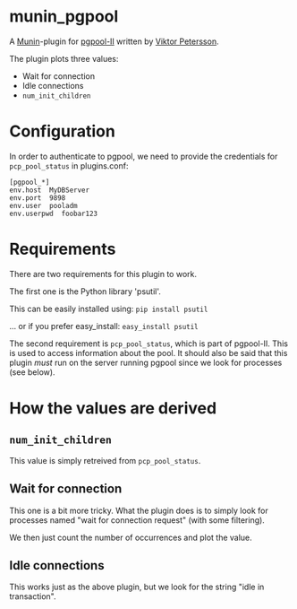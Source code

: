 munin_pgpool
============

A [Munin](http://munin-monitoring.org/)-plugin for [pgpool-II](http://www.pgpool.net/mediawiki/index.php/Main_Page) written by [Viktor Petersson](http://viktorpetersson.com).

The plugin plots three values:

* Wait for connection
* Idle connections
* `num_init_children`

# Configuration

In order to authenticate to pgpool, we need to provide the credentials for `pcp_pool_status` in plugins.conf:

    [pgpool_*]
    env.host  MyDBServer
    env.port  9898
    env.user  pooladm
    env.userpwd  foobar123


# Requirements

There are two requirements for this plugin to work. 

The first one is the Python library 'psutil'. 

This can be easily installed using: `pip install psutil`

... or if you prefer easy_install: `easy_install psutil`

The second requirement is `pcp_pool_status`, which is part of pgpool-II. This is used to access information about the pool. 
It should also be said that this plugin *must* run on the server running pgpool since we look for processes (see below). 

# How the values are derived

## `num_init_children`

This value is simply retreived from `pcp_pool_status`.

## Wait for connection

This one is a bit more tricky. What the plugin does is to simply look for processes named "wait for connection request" (with some filtering).

We then just count the number of occurrences and plot the value.

## Idle connections

This works just as the above plugin, but we look for the string "idle in transaction".

